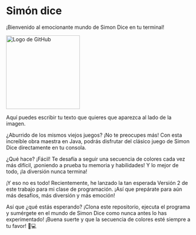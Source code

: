 # Simón dice
¡Bienvenido al emocionante mundo de Simon Dice en tu terminal!

<p align="left">
  <img width="200" src="[https://github.githubassets.com/images/modules/logos_page/GitHub-Mark.png](https://github.githubassets.com/images/modules/logos_page/GitHub-Mark.png](https://i.pinimg.com/originals/cb/99/a8/cb99a8e7388e2e61d26ac10448da2c21.gif)" alt="Logo de GitHub">
</p>
Aquí puedes escribir tu texto que quieres que aparezca al lado de la imagen.

¿Aburrido de los mismos viejos juegos? ¡No te preocupes más! Con esta increíble obra maestra en Java, podrás disfrutar del clásico juego de Simon Dice directamente en tu consola.

¿Qué hace? ¡Fácil! Te desafía a seguir una secuencia de colores cada vez más difícil, ¡poniendo a prueba tu memoria y habilidades! Y lo mejor de todo, ¡la diversión nunca termina!

¡Y eso no es todo! Recientemente, he lanzado la tan esperada Versión 2 de este trabajo para mi clase de programación. ¡Así que prepárate para aún más desafíos, más diversión y más emoción!

Así que ¿qué estás esperando? ¡Clona este repositorio, ejecuta el programa y sumérgete en el mundo de Simon Dice como nunca antes lo has experimentado! ¡Buena suerte y que la secuencia de colores esté siempre a tu favor! 🌈💻
